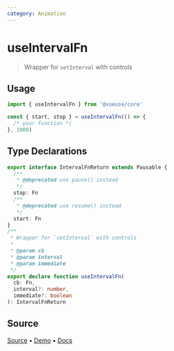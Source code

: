 ```yaml
---
category: Animation
---
```



# useIntervalFn

> Wrapper for `setInterval` with controls

## Usage

```js
import { useIntervalFn } from '@vueuse/core'

const { start, stop } = useIntervalFn(() => {
  /* your function */
}, 1000)
```


<!--FOOTER_STARTS-->
## Type Declarations

```typescript
export interface IntervalFnReturn extends Pausable {
  /**
   * @deprecated use pause() instead
   */
  stop: Fn
  /**
   * @deprecated use resume() instead
   */
  start: Fn
}
/**
 * Wrapper for `setInterval` with controls
 *
 * @param cb
 * @param interval
 * @param immediate
 */
export declare function useIntervalFn(
  cb: Fn,
  interval?: number,
  immediate?: boolean
): IntervalFnReturn
```

## Source

[Source](https://github.com/antfu/vueuse/blob/master/packages/shared/useIntervalFn/index.ts) • [Demo](https://github.com/antfu/vueuse/blob/master/packages/shared/useIntervalFn/demo.vue) • [Docs](https://github.com/antfu/vueuse/blob/master/packages/shared/useIntervalFn/index.md)


<!--FOOTER_ENDS-->
